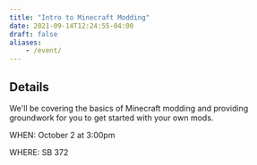 ```yaml
---
title: "Intro to Minecraft Modding"
date: 2021-09-14T12:24:55-04:00
draft: false
aliases:
    - /event/
---
```


## Details
We'll be covering the basics of Minecraft modding and providing groundwork for you to get started with your own mods.

WHEN: October 2 at 3:00pm

WHERE: SB 372
